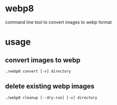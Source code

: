 # webp8

command line tool to convert images to webp format

# usage

## convert images to webp

    ./webp8 convert [-v] directory

## delete existing webp images

    ./webp8 cleanup [--dry-run] [-v] directory
